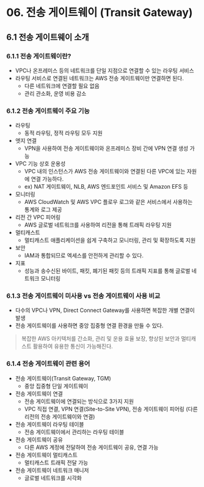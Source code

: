 # 06. 전송 게이트웨이 (Transit Gateway)

## 6.1 전송 게이트웨이 소개

### 6.1.1 전송 게이트웨이란?

- VPC나 온프레미스 등의 네트워크를 단일 지점으로 연결할 수 있는 라우팅 서비스
- 라우팅 서비스로 연결된 네트워크는 AWS 전송 게이트웨이만 연결하면 된다.
    - 다른 네트워크에 연결할 필요 없음
    - 관리 관소화, 운영 비용 감소

### 6.1.2 전송 게이트웨이 주요 기능

- 라우팅
    - 동적 라우팅, 정적 라우팅 모두 지원
- 엣지 연결
    - VPN을 사용하여 전송 게이트웨이와 온프레미스 장비 간에 VPN 연결 생성 가능
- VPC 기능 상호 운용성
    - VPC 내의 인스턴스가 AWS 전송 게이트웨이와 연결된 다른 VPC에 있는 자원에 연결 가능하다.
    - ex) NAT 게이트웨이, NLB, AWS 엔드포인트 서비스 및 Amazon EFS 등
- 모니터링
    - AWS CloudWatch 및 AWS VPC 플로우 로그와 같은 서비스에서 사용하는 통계와 로그 제공
- 리전 간 VPC 피어링
    - AWS 글로벌 네트워크를 사용하여 리전을 통해 트래픽 라우팅 지원
- 멀티캐스트
    - 멀티캐스트 애플리케이션을 쉽게 구축하고 모니터링, 관리 및 확장하도록 지원
- 보안
    - IAM과 통합되므로 엑세스를 안전하게 관리할 수 있다.
- 지표
    - 성능과 송수신된 바이트, 패킷, 폐기된 패킷 등의 트래픽 지표를 통해 글로벌 네트워크 모니터링

### 6.1.3 전송 게이트웨이 미사용 vs 전송 게이트웨이 사용 비교

- 다수의 VPC나 VPN, Direct Connect Gateway를 사용하면 복잡한 개별 연결이 발생
- 전송 게이트웨이를 사용하면 중앙 집중형 연결 환경을 만들 수 있다.

> 복잡한 AWS 아키텍처를 간소화, 관리 및 운용 효율 보장, 향상된 보안과 멀티캐스트 활용하여 유용한 통신이 가능해진다.
>

### 6.1.4 전송 게이트웨이 관련 용어

- 전송 게이트웨이(Transit Gateway, TGM)
    - 중앙 집중형 단일 게이트웨이
- 전송 게이트웨이 연결
    - 전송 게이트웨이에 연결되는 방식으로 3가지 지원
    - VPC 직접 연결, VPN 연결(Site-to-Site VPN), 전송 게이트웨이 피어링 (다른 리전의 전송 게이트웨이와 연결)
- 전송 게이트웨이 라우팅 테이블
    - 전송 게이트웨이에서 관리하는 라우팅 테이블
- 전송 게이트웨이 공유
    - 다른 AWS 계정에 전달하여 전송 게이트웨이 공유, 연결 가능
- 전송 게이트웨이 멀티캐스트
    - 멀티캐스트 트래픽 전달 가능
- 전송 게이트웨이 네트워크 매니저
    - 글로벌 네트워크를 시각화
